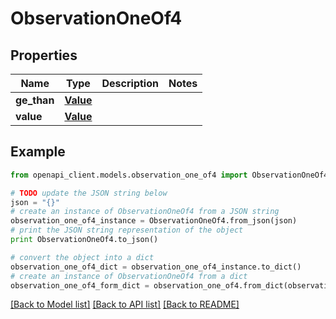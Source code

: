 # ObservationOneOf4


## Properties
Name | Type | Description | Notes
------------ | ------------- | ------------- | -------------
**ge_than** | [**Value**](Value.md) |  | 
**value** | [**Value**](Value.md) |  | 

## Example

```python
from openapi_client.models.observation_one_of4 import ObservationOneOf4

# TODO update the JSON string below
json = "{}"
# create an instance of ObservationOneOf4 from a JSON string
observation_one_of4_instance = ObservationOneOf4.from_json(json)
# print the JSON string representation of the object
print ObservationOneOf4.to_json()

# convert the object into a dict
observation_one_of4_dict = observation_one_of4_instance.to_dict()
# create an instance of ObservationOneOf4 from a dict
observation_one_of4_form_dict = observation_one_of4.from_dict(observation_one_of4_dict)
```
[[Back to Model list]](../README.md#documentation-for-models) [[Back to API list]](../README.md#documentation-for-api-endpoints) [[Back to README]](../README.md)


